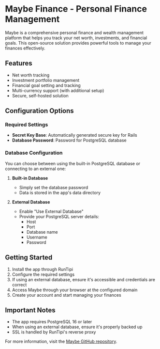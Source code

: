 # Maybe Finance - Personal Finance Management

Maybe is a comprehensive personal finance and wealth management platform that helps you track your net worth, investments, and financial goals. This open-source solution provides powerful tools to manage your finances effectively.

## Features

- Net worth tracking
- Investment portfolio management
- Financial goal setting and tracking
- Multi-currency support (with additional setup)
- Secure, self-hosted solution

## Configuration Options

### Required Settings
- **Secret Key Base**: Automatically generated secure key for Rails
- **Database Password**: Password for PostgreSQL database

### Database Configuration
You can choose between using the built-in PostgreSQL database or connecting to an external one:

1. **Built-in Database**
   - Simply set the database password
   - Data is stored in the app's data directory

2. **External Database**
   - Enable "Use External Database"
   - Provide your PostgreSQL server details:
     - Host
     - Port
     - Database name
     - Username
     - Password

## Getting Started

1. Install the app through RunTipi
2. Configure the required settings
3. If using an external database, ensure it's accessible and credentials are correct
4. Access Maybe through your browser at the configured domain
5. Create your account and start managing your finances

## Important Notes

- The app requires PostgreSQL 16 or later
- When using an external database, ensure it's properly backed up
- SSL is handled by RunTipi's reverse proxy

For more information, visit the [Maybe GitHub repository](https://github.com/maybe-finance/maybe).